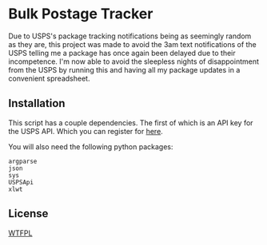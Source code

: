 # Bulk Postage Tracker
Due to USPS's package tracking notifications being as seemingly random as they are, this project was made to avoid the 3am text notifications of the USPS telling me a package has once again been delayed due to their incompetence. I'm now able to avoid the sleepless nights of disappointment from the USPS by running this and having all my package updates in a convenient spreadsheet.

## Installation

This script has a couple dependencies. The first of which is an API key for the USPS API. Which you can register for [here](https://www.usps.com/business/web-tools-apis/).


You will also need the following python packages:

```text
argparse
json
sys
USPSApi
xlwt
```


## License
[WTFPL](http://www.wtfpl.net/)
